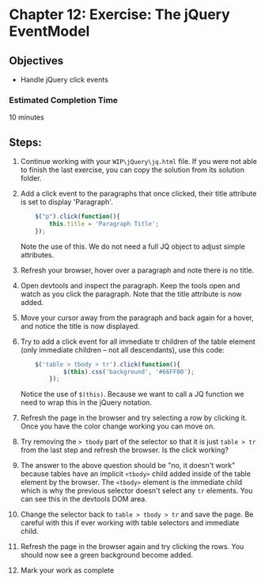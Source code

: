 # Chapter 12: Exercise: The jQuery EventModel
## Objectives
* Handle jQuery click events


### Estimated Completion Time 
10 minutes

## Steps:
 
1. Continue working with your `WIP\jQuery\jq.html` file. If you were not able to finish the last exercise, you can copy the solution from its solution folder. 

1. Add a click event to the paragraphs that once clicked, their title attribute is set to display 'Paragraph'.

	```javascript
   		$("p").click(function(){
			this.title = 'Paragraph Title';
		});
	```

    Note the use of this. We do not need a full JQ object to adjust simple attributes.

1. Refresh your browser, hover over a paragraph and note there is no title. 

1. Open devtools and inspect the paragraph. Keep the tools open and watch as you click the paragraph. Note that the title attribute is now added.

1. Move your cursor away from the paragraph and back again for a hover, and notice the title is now displayed. 

1. Try to add a click event for all immediate tr children of the table element (only immediate children – not all descendants), use this code:
	``` javascript
		$('table > tbody > tr').click(function(){
				$(this).css('background', '#66FF00');
			});
	```

	Notice the use of `$(this)`. Because we want to call a JQ function we need to wrap this in the jQuery notation.

1. Refresh the page in the browser and try selecting a row by clicking it. Once you have the color change working you can move on.

1. Try removing the `> tbody` part of the selector so that it is just `table > tr` from the last step and refresh the browser. Is the click working?	

1. The answer to the above question should be "no, it doesn't work" because tables have an implicit `<tbody>` child added inside of the table element by the browser. The `<tbody>` element is the immediate child which is why the previous selector doesn't select any `tr` elements. You can see this in the devtools DOM area. 

1. Change the selector back to `table > tbody > tr` and save the page. Be careful with this if ever working with table selectors and immediate child.

1. Refresh the page in the browser again and try clicking the rows. You should now see a green background become added.

1. Mark your work as complete

  	

